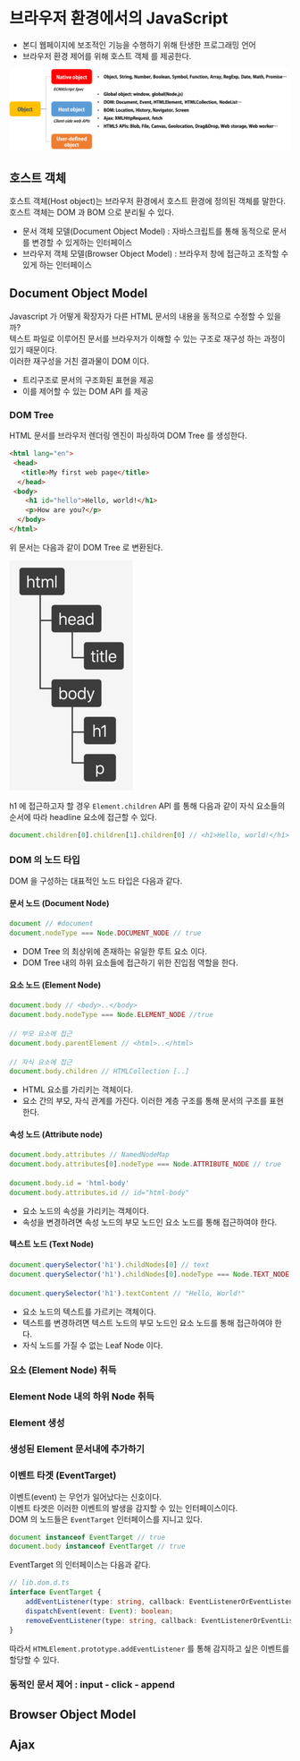 # 브라우저 환경에서의 JavaScript

* 본디 웹페이지에 보조적인 기능을 수행하기 위해 탄생한 프로그래밍 언어
* 브라우저 환경 제어를 위해 호스트 객체 를 제공한다.

![objects.png](/images/objects.png)

## 호스트 객체

호스트 객체(Host object)는 브라우저 환경에서 호스트 환경에 정의된 객체를 말한다.\
호스트 객체는 DOM 과 BOM 으로 분리될 수 있다.

* 문서 객체 모델(Document Object Model) :
  자바스크립트를 통해 동적으로 문서를 변경할 수 있게하는 인터페이스
* 브라우저 객체 모델(Browser Object Model) :
  브라우저 창에 접근하고 조작할 수 있게 하는 인터페이스

## Document Object Model

Javascript 가 어떻게 확장자가 다른 HTML 문서의 내용을 동적으로 수정할 수 있을까?\
텍스트 파일로 이루어진 문서를 브라우저가 이해할 수 있는 구조로 재구성 하는 과정이 있기 때문이다.\
이러한 재구성을 거친 결과물이 DOM 이다.

* 트리구조로 문서의 구조화된 표현을 제공
* 이를 제어할 수 있는 DOM API 를 제공

### DOM Tree

HTML 문서를 브라우저 렌더링 엔진이 파싱하여 DOM Tree 를 생성한다.

```html
<html lang="en">
 <head>
   <title>My first web page</title>
  </head>
 <body>
    <h1 id="hello">Hello, world!</h1>
    <p>How are you?</p>
  </body>
</html>
```

위 문서는 다음과 같이 DOM Tree 로 변환된다.

![tree.png](./images/tree.png)

h1 에 접근하고자 할 경우 `Element.children` API 를 통해 다음과 같이 자식 요소들의 순서에 따라 headline 요소에 접근할 수 있다.

```js
document.children[0].children[1].children[0] // <h1>Hello, world!</h1>
```

### DOM 의 노드 타입

DOM 을 구성하는 대표적인 노드 타입은 다음과 같다.

#### 문서 노드 (Document Node)

```js
document // #document
document.nodeType === Node.DOCUMENT_NODE // true
```


* DOM Tree 의 최상위에 존재하는 유일한 루트 요소 이다.
* DOM Tree 내의 하위 요소들에 접근하기 위한 진입점 역할을 한다.

#### 요소 노드 (Element Node)

```js
document.body // <body>..</body>
document.body.nodeType === Node.ELEMENT_NODE //true

// 부모 요소에 접근
document.body.parentElement // <html>..</html>

// 자식 요소에 접근
document.body.children // HTMLCollection [..]
```

* HTML 요소를 가리키는 객체이다.
* 요소 간의 부모, 자식 관계를 가진다. 이러한 계층 구조를 통해 문서의 구조를 표현한다.

#### 속성 노드 (Attribute node)

```js
document.body.attributes // NamedNodeMap
document.body.attributes[0].nodeType === Node.ATTRIBUTE_NODE // true

document.body.id = 'html-body'
document.body.attributes.id // id="html-body"
```

* 요소 노드의 속성을 가리키는 객체이다. 
* 속성을 변경하려면 속성 노드의 부모 노드인 요소 노드를 통해 접근하여야 한다.

#### 텍스트 노드 (Text Node)

```js
document.querySelector('h1').childNodes[0] // text
document.querySelector('h1').childNodes[0].nodeType === Node.TEXT_NODE

document.querySelector('h1').textContent // "Hello, World!"
```

* 요소 노드의 텍스트를 가르키는 객체이다.
* 텍스트를 변경하려면 텍스트 노드의 부모 노드인 요소 노드를 통해 접근하여야 한다.
* 자식 노드를 가질 수 없는 Leaf Node 이다.

### 요소 (Element Node) 취득



### Element Node 내의 하위 Node 취득

### Element 생성

### 생성된 Element 문서내에 추가하기

### 이벤트 타겟 (EventTarget)

이벤트(event) 는 무언가 일어났다는 신호이다.\
이벤트 타겟은 이러한 이벤트의 발생을 감지할 수 있는 인터페이스이다.\
DOM 의 노드들은 `EventTarget` 인터페이스를 지니고 있다. 

```js
document instanceof EventTarget // true
document.body instanceof EventTarget // true 
```

EventTarget 의 인터페이스는 다음과 같다.

```ts
// lib.dom.d.ts
interface EventTarget {
    addEventListener(type: string, callback: EventListenerOrEventListenerObject | null, options?: AddEventListenerOptions | boolean): void;
    dispatchEvent(event: Event): boolean;
    removeEventListener(type: string, callback: EventListenerOrEventListenerObject | null, options?: EventListenerOptions | boolean): void;
}
```

따라서 `HTMLElement.prototype.addEventListener` 를 통해 감지하고 싶은 이벤트를 할당할 수 있다.

### 동적인 문서 제어 : input - click - append

## Browser Object Model

## Ajax